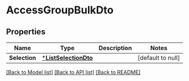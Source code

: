 # AccessGroupBulkDto

## Properties
Name | Type | Description | Notes
------------ | ------------- | ------------- | -------------
**Selection** | [***ListSelectionDto**](ListSelectionDto.md) |  | [default to null]

[[Back to Model list]](../README.md#documentation-for-models) [[Back to API list]](../README.md#documentation-for-api-endpoints) [[Back to README]](../README.md)

